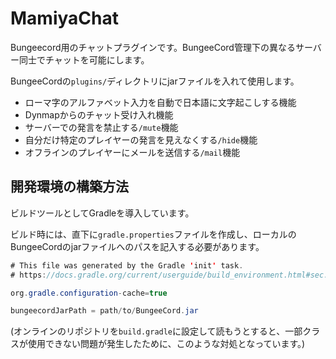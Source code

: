 # MamiyaChat

Bungeecord用のチャットプラグインです。BungeeCord管理下の異なるサーバー同士でチャットを可能にします。

BungeeCordの`plugins/`ディレクトリにjarファイルを入れて使用します。

- ローマ字のアルファベット入力を自動で日本語に文字起こしする機能
- Dynmapからのチャット受け入れ機能
- サーバーでの発言を禁止する`/mute`機能
- 自分だけ特定のプレイヤーの発言を見えなくする`/hide`機能
- オフラインのプレイヤーにメールを送信する`/mail`機能

## 開発環境の構築方法
ビルドツールとしてGradleを導入しています。

ビルド時には、直下に`gradle.properties`ファイルを作成し、ローカルのBungeeCordのjarファイルへのパスを記入する必要があります。
```java
# This file was generated by the Gradle 'init' task.
# https://docs.gradle.org/current/userguide/build_environment.html#sec:gradle_configuration_properties

org.gradle.configuration-cache=true

bungeecordJarPath = path/to/BungeeCord.jar

```

(オンラインのリポジトリを`build.gradle`に設定して読もうとすると、一部クラスが使用できない問題が発生したために、このような対処となっています。)